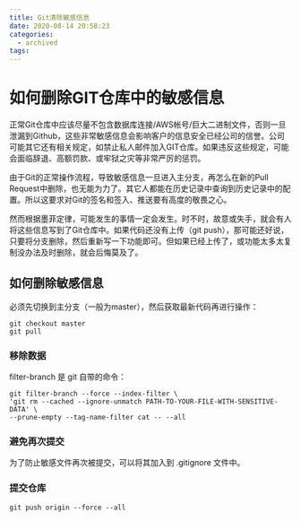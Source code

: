 ```yaml
---
title: Git清除敏感信息
date: 2020-08-14 20:58:23
categories:
  - archived
tags:
---
```


# 如何删除GIT仓库中的敏感信息

正常Git仓库中应该尽量不包含数据库连接/AWS帐号/巨大二进制文件，否则一旦泄漏到Github，这些非常敏感信息会影响客户的信息安全已经公司的信誉。公司可能其它还有相关规定，如禁止私人邮件加入GIT仓库。如果违反这些规定，可能会面临辞退、高额罚款、或牢狱之灾等非常严厉的惩罚。

由于Git的正常操作流程，导致敏感信息一旦进入主分支，再怎么在新的Pull Request中删除，也无能为力了。其它人都能在历史记录中查询到历史记录中的配置。所以这要求对Git的签名和签入、推送要有高度的敬畏之心。

然而根据墨菲定律，可能发生的事情一定会发生。时不时，故意或失手，就会有人将这些信息写到了Git仓库中。如果代码还没有上传（git push），那可能还好说，只要将分支删除，然后重新写一下功能即可。但如果已经上传了，或功能太多太复制没办法及时删除，就会后悔莫及了。

## 如何删除敏感信息

必须先切换到主分支（一般为master），然后获取最新代码再进行操作：

    git checkout master
    git pull

### 移除数据
filter-branch 是 git 自带的命令：

    git filter-branch --force --index-filter \
    'git rm --cached --ignore-unmatch PATH-TO-YOUR-FILE-WITH-SENSITIVE-DATA' \
    --prune-empty --tag-name-filter cat -- --all

### 避免再次提交

为了防止敏感文件再次被提交，可以将其加入到 .gitignore 文件中。

### 提交仓库

    git push origin --force --all